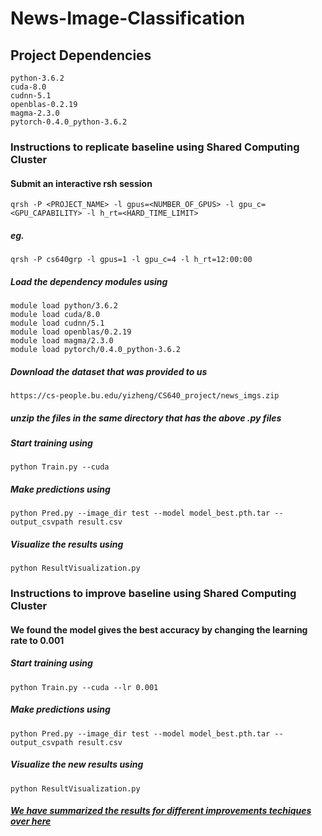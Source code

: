 # News-Image-Classification

## Project Dependencies
```
python-3.6.2
cuda-8.0
cudnn-5.1
openblas-0.2.19
magma-2.3.0
pytorch-0.4.0_python-3.6.2
```

### Instructions to replicate baseline using Shared Computing Cluster

#### Submit an interactive rsh session
```
qrsh -P <PROJECT_NAME> -l gpus=<NUMBER_OF_GPUS> -l gpu_c=<GPU_CAPABILITY> -l h_rt=<HARD_TIME_LIMIT>
```
##### eg.
```
qrsh -P cs640grp -l gpus=1 -l gpu_c=4 -l h_rt=12:00:00
```

##### Load the dependency modules using
```
module load python/3.6.2
module load cuda/8.0
module load cudnn/5.1
module load openblas/0.2.19
module load magma/2.3.0
module load pytorch/0.4.0_python-3.6.2
```

##### Download the dataset that was provided to us
```
https://cs-people.bu.edu/yizheng/CS640_project/news_imgs.zip
```

##### unzip the files in the same directory that has the above .py files 


##### Start training using
```
python Train.py --cuda
```

##### Make predictions using
```
python Pred.py --image_dir test --model model_best.pth.tar --output_csvpath result.csv
```

##### Visualize the results using
```
python ResultVisualization.py
```

### Instructions to improve baseline using Shared Computing Cluster

#### We found the model gives the best accuracy by changing the learning rate to 0.001

##### Start training using
```
python Train.py --cuda --lr 0.001
```

##### Make predictions using
```
python Pred.py --image_dir test --model model_best.pth.tar --output_csvpath result.csv
```


##### Visualize the new results using
```
python ResultVisualization.py
```

##### [We have summarized the results for different improvements techiques over here](https://github.com/paritoshshirodkar/News-Image-Classification/tree/master/Results)

